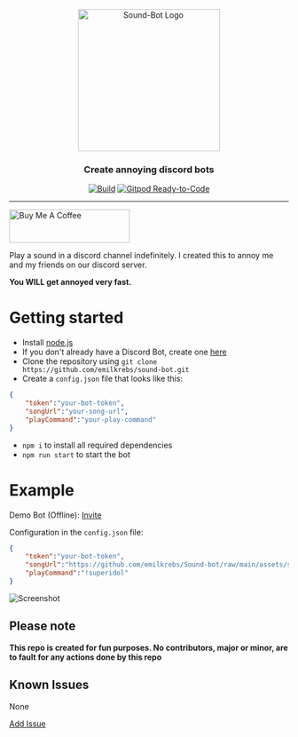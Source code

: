 <div id="logo" align="center">
  <a href="https://github.com/emilkrebs/sound-bot" target="_blank" rel="noopener noreferrer">
	  <img width="256" alt="Sound-Bot Logo" src="https://raw.githubusercontent.com/emilkrebs/Sound-bot/main/logo.svg">
	</a>
  <h3>
    Create annoying discord bots
  </h3>
</div>

<div id="badges" align="center">
  
   [![Build](https://github.com/emilkrebs/sound-bot/actions/workflows/build.yml/badge.svg)](https://github.com/emilkrebs/sound-bot/actions/workflows/build.yml)
   [![Gitpod Ready-to-Code](https://img.shields.io/badge/Gitpod-ready--to--code-blue?logo=gitpod)](https://gitpod.io/#https://github.com/emilkrebs/Sound-bot)

</div>


<hr>

<a href="https://www.buymeacoffee.com/emilkrebs" target="_blank"><img src="https://cdn.buymeacoffee.com/buttons/v2/default-yellow.png" alt="Buy Me A Coffee" style="height: 60px !important;width: 217px !important;" ></a>

Play a sound in a discord channel indefinitely.
I created this to annoy me and my friends on our discord server.

**You WILL get annoyed very fast.**

# Getting started
- Install [node.js](https://nodejs.org/en/)
- If you don't already have a Discord Bot, create one [here](https://discord.com/developers/applications/)
- Clone the repository using `git clone https://github.com/emilkrebs/sound-bot.git`
- Create a `config.json` file that looks like this:
```json
{
	"token":"your-bot-token",
	"songUrl":"your-song-url",
	"playCommand":"your-play-command"
}

```
- `npm i` to install all required dependencies
- `npm run start` to start the bot

# Example
Demo Bot (Offline): 
[Invite](https://discord.com/oauth2/authorize?client_id=943570593666719856&permissions=3148288&scope=bot)

Configuration in the `config.json` file:
```json
{
	"token":"your-bot-token",
	"songUrl":"https://github.com/emilkrebs/Sound-bot/raw/main/assets/super-idol.mp3",
	"playCommand":"!superidol"
}

```
![Screenshot](https://user-images.githubusercontent.com/68400102/154546484-ba495a30-9f20-4873-baf2-4541c9ab4987.png)

## Please note
**This repo is created for fun purposes. No contributors, major or minor, are to fault for any actions done by this repo**

## Known Issues

None

[Add Issue](https://github.com/emilkrebs/sound-bot/issues/new)
